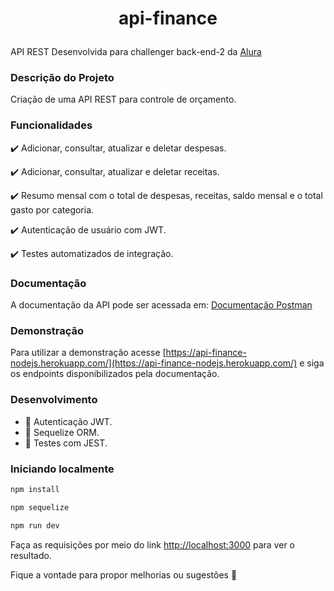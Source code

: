 <h1 align="center">
  <p align="center">api-finance</p>
</h1>

API REST Desenvolvida para challenger back-end-2 da [Alura]('https://www.alura.com.br/')

### Descrição do Projeto

Criação de uma API REST para controle de orçamento.

### Funcionalidades

:heavy_check_mark: Adicionar, consultar, atualizar e deletar despesas.

:heavy_check_mark: Adicionar, consultar, atualizar e deletar receitas.

:heavy_check_mark: Resumo mensal com o total de despesas, receitas, saldo mensal e o total gasto por categoria.

:heavy_check_mark: Autenticação de usuário com JWT.

:heavy_check_mark: Testes automatizados de integração.

### Documentação

A documentação da API pode ser acessada em: [Documentação Postman](https://documenter.getpostman.com/view/16890150/UVeNm2w8)

### Demonstração

Para utilizar a demonstração acesse [https://api-finance-nodejs.herokuapp.com/](https://api-finance-nodejs.herokuapp.com/) e siga os endpoints disponibilizados pela documentação.

### Desenvolvimento


* 🔵 Autenticação JWT.
* 🔵 Sequelize ORM.
* 🔵 Testes com JEST.

### Iniciando localmente


```bash
npm install

npm sequelize

npm run dev

```

Faça as requisições por meio do link [http://localhost:3000](http://localhost:3000) para ver o resultado.



Fique a vontade para propor melhorias ou sugestões 🥰
